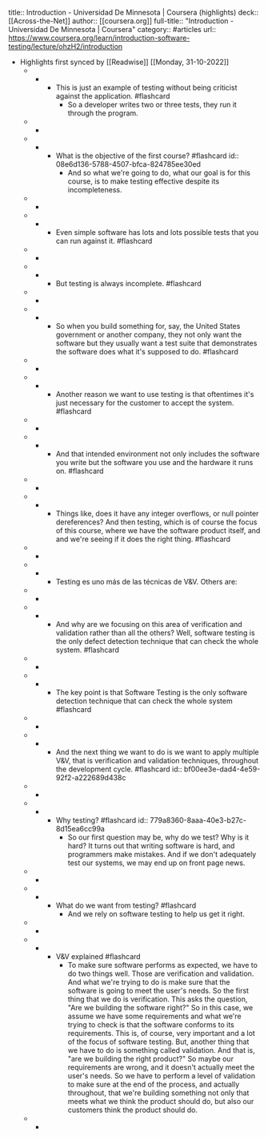 title:: Introduction - Universidad De Minnesota | Coursera (highlights)
deck:: [[Across-the-Net]]
author:: [[coursera.org]]
full-title:: "Introduction - Universidad De Minnesota | Coursera"
category:: #articles
url:: https://www.coursera.org/learn/introduction-software-testing/lecture/ohzH2/introduction

- Highlights first synced by [[Readwise]] [[Monday, 31-10-2022]]
	- -
		- This is just an example of testing without being criticist against the application. #flashcard
			- So a developer writes two or three tests, they run it through the program.
	- -
	- -
		- What is the objective of the first course? #flashcard
		  id:: 08e6d136-5788-4507-bfca-824785ee30ed
			- And so what we're going to do, what our goal is for this course, is to make testing effective despite its incompleteness.
	- -
	- -
		- Even simple software has lots and lots possible tests that you can run against it. #flashcard
	- -
	- -
		- But testing is always incomplete. #flashcard
	- -
	- -
		- So when you build something for, say, the United States government or another company, they not only want the software but they usually want a test suite that demonstrates the software does what it's supposed to do. #flashcard
	- -
	- -
		- Another reason we want to use testing is that oftentimes it's just necessary for the customer to accept the system. #flashcard
	- -
	- -
		- And that intended environment not only includes the software you write but the software you use and the hardware it runs on. #flashcard
	- -
	- -
		- Things like, does it have any integer overflows, or null pointer dereferences? And then testing, which is of course the focus of this course, where we have the software product itself, and and we're seeing if it does the right thing. #flashcard
	- -
	- -
		- Testing es uno más de las técnicas de V&V. Others are:
	- -
	- -
		- And why are we focusing on this area of verification and validation rather than all the others? Well, software testing is the only defect detection technique that can check the whole system. #flashcard
	- -
	- -
		- The key point is that Software Testing is the only software detection technique that can check the whole system #flashcard
	- -
	- -
		- And the next thing we want to do is we want to apply multiple V&V, that is verification and validation techniques, throughout the development cycle. #flashcard
		  id:: bf00ee3e-dad4-4e59-92f2-a222689d438c
	- -
	- -
		- Why testing? #flashcard
		  id:: 779a8360-8aaa-40e3-b27c-8d15ea6cc99a
			- So our first question may be, why do we test? Why is it hard? It turns out that writing software is hard, and programmers make mistakes. And if we don't adequately test our systems, we may end up on front page news.
	- -
	- -
		- What do we want from testing? #flashcard
			- And we rely on software testing to help us get it right.
	- -
	- -
		- V&V explained #flashcard
			- To make sure software performs as expected, we have to do two things well. Those are verification and validation. And what we're trying to do is make sure that the software is going to meet the user's needs. So the first thing that we do is verification. This asks the question, "Are we building the software right?" So in this case, we assume we have some requirements and what we're trying to check is that the software conforms to its requirements. This is, of course, very important and a lot of the focus of software testing. But, another thing that we have to do is something called validation. And that is, "are we building the right product?" So maybe our requirements are wrong, and it doesn't actually meet the user's needs. So we have to perform a level of validation to make sure at the end of the process, and actually throughout, that we're building something not only that meets what we think the product should do, but also our customers think the product should do.
	- -